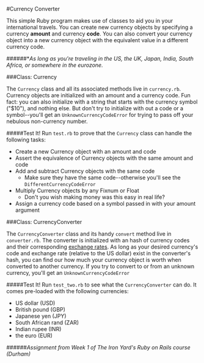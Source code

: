 #Currency Converter

This simple Ruby program makes use of classes to aid you in your international travels.
You can create new currency objects by specifying a currency **amount** and currency **code**.
You can also convert your currency object into a new currency object with the equivalent value in a different currency code.

######**As long as you're traveling in the US, the UK, Japan, India, South Africa, or somewhere in the eurozone.*

###Class: Currency

The `Currency` class and all its associated methods live in `currency.rb`. Currency objects are initialized with an amount and a currency code.  Fun fact: you can also initialize with a string that starts with the currency symbol ("$10"), and nothing else.  But don't try to initialize with out a code or a symbol--you'll get an `UnknownCurrencyCodeError` for trying to pass off your nebulous non-currency number.  

#####Test It!
Run `test.rb` to prove that the `Currency` class can handle the following tasks:
* Create a new Currency object with an amount and code
* Assert the equivalence of Currency objects with the same amount and code
* Add and subtract Currency objects with the same code
  * Make sure they have the same code--otherwise you'll see the `DifferentCurrencyCodeError`
* Multiply Currency objects by any Fixnum or Float
  * Don't you wish making money was this easy in real life?
* Assign a currency code based on a symbol passed in with your amount argument

###Class: CurrencyConverter

The `CurrencyConverter` class and its handy `convert` method live in `converter.rb`. The converter is initialized with an hash of currency codes and their corresponding [exchange rates](http://www.xe.com/).  As long as your desired currency's code and exchange rate (relative to the US dollar) exist in the converter's hash, you can find our how much your currency object is worth when converted to another currency.  If you try to convert to or from an unknown currency,  you'll get an `UnknownCurrencyCodeError`

#####Test It!
Run `test_two.rb` to see what the `CurrencyConverter` can do.  It comes pre-loaded with the following currencies:
* US dollar (USD)
* British pound (GBP)
* Japanese yen (JPY)
* South African rand (ZAR)
* Indian rupee (INR)
* the euro (EUR)

######*Assignment from Week 1 of The Iron Yard's Ruby on Rails course (Durham)*
